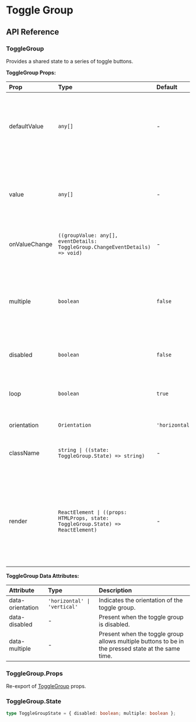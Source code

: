 # Toggle Group

[//]: types.ts '<-- Autogenerated By (do not edit the following markdown directly)'

## API Reference

### ToggleGroup

Provides a shared state to a series of toggle buttons.

**ToggleGroup Props:**

| Prop          | Type                                                                             | Default        | Description                                                                                                                                                                              |
| :------------ | :------------------------------------------------------------------------------- | :------------- | :--------------------------------------------------------------------------------------------------------------------------------------------------------------------------------------- |
| defaultValue  | `any[]`                                                                          | -              | The open state of the toggle group represented by an array of the values of all pressed toggle buttons. This is the uncontrolled counterpart of `value`.                                 |
| value         | `any[]`                                                                          | -              | The open state of the toggle group represented by an array of the values of all pressed toggle buttons. This is the controlled counterpart of `defaultValue`.                            |
| onValueChange | `((groupValue: any[], eventDetails: ToggleGroup.ChangeEventDetails) => void)`    | -              | Callback fired when the pressed states of the toggle group changes.                                                                                                                      |
| multiple      | `boolean`                                                                        | `false`        | When `false` only one item in the group can be pressed. If any item in the group becomes pressed, the others will become unpressed. When `true` multiple items can be pressed.           |
| disabled      | `boolean`                                                                        | `false`        | Whether the toggle group should ignore user interaction.                                                                                                                                 |
| loop          | `boolean`                                                                        | `true`         | Whether to loop keyboard focus back to the first item when the end of the list is reached while using the arrow keys.                                                                    |
| orientation   | `Orientation`                                                                    | `'horizontal'` | -                                                                                                                                                                                        |
| className     | `string \| ((state: ToggleGroup.State) => string)`                               | -              | CSS class applied to the element, or a function that returns a class based on the component’s state.                                                                                     |
| render        | `ReactElement \| ((props: HTMLProps, state: ToggleGroup.State) => ReactElement)` | -              | Allows you to replace the component’s HTML element with a different tag, or compose it with another component.Accepts a `ReactElement` or a function that returns the element to render. |

**ToggleGroup Data Attributes:**

| Attribute        | Type                         | Description                                                                                        |
| :--------------- | :--------------------------- | :------------------------------------------------------------------------------------------------- |
| data-orientation | `'horizontal' \| 'vertical'` | Indicates the orientation of the toggle group.                                                     |
| data-disabled    | -                            | Present when the toggle group is disabled.                                                         |
| data-multiple    | -                            | Present when the toggle group allows multiple buttons to be in the pressed state at the same time. |

### ToggleGroup.Props

Re-export of [ToggleGroup](#togglegroup) props.

### ToggleGroup.State

```typescript
type ToggleGroupState = { disabled: boolean; multiple: boolean };
```
